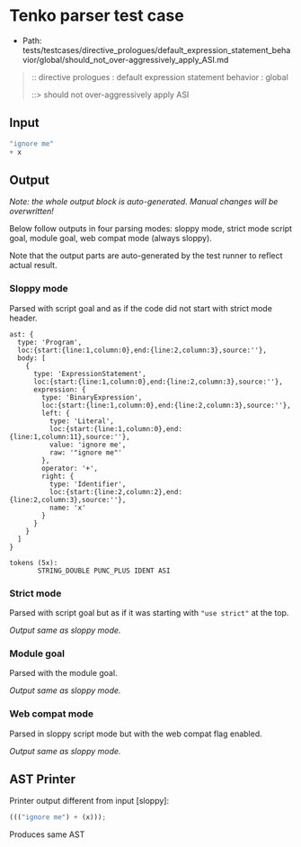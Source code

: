 # Tenko parser test case

- Path: tests/testcases/directive_prologues/default_expression_statement_behavior/global/should_not_over-aggressively_apply_ASI.md

> :: directive prologues : default expression statement behavior : global
>
> ::> should not over-aggressively apply ASI

## Input

`````js
"ignore me"
+ x
`````

## Output

_Note: the whole output block is auto-generated. Manual changes will be overwritten!_

Below follow outputs in four parsing modes: sloppy mode, strict mode script goal, module goal, web compat mode (always sloppy).

Note that the output parts are auto-generated by the test runner to reflect actual result.

### Sloppy mode

Parsed with script goal and as if the code did not start with strict mode header.

`````
ast: {
  type: 'Program',
  loc:{start:{line:1,column:0},end:{line:2,column:3},source:''},
  body: [
    {
      type: 'ExpressionStatement',
      loc:{start:{line:1,column:0},end:{line:2,column:3},source:''},
      expression: {
        type: 'BinaryExpression',
        loc:{start:{line:1,column:0},end:{line:2,column:3},source:''},
        left: {
          type: 'Literal',
          loc:{start:{line:1,column:0},end:{line:1,column:11},source:''},
          value: 'ignore me',
          raw: '"ignore me"'
        },
        operator: '+',
        right: {
          type: 'Identifier',
          loc:{start:{line:2,column:2},end:{line:2,column:3},source:''},
          name: 'x'
        }
      }
    }
  ]
}

tokens (5x):
       STRING_DOUBLE PUNC_PLUS IDENT ASI
`````

### Strict mode

Parsed with script goal but as if it was starting with `"use strict"` at the top.

_Output same as sloppy mode._

### Module goal

Parsed with the module goal.

_Output same as sloppy mode._

### Web compat mode

Parsed in sloppy script mode but with the web compat flag enabled.

_Output same as sloppy mode._

## AST Printer

Printer output different from input [sloppy]:

````js
((("ignore me") + (x)));
````

Produces same AST
